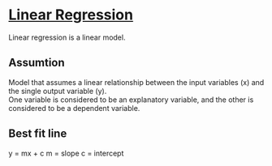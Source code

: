 # <h1> <u> Linear Regression </u> </h1>
Linear regression is a linear model.
## Assumtion
Model that assumes a linear relationship between the input variables (x) and the single output variable (y). <br />
One variable is considered to be an explanatory variable, and the other is considered to be a dependent variable.
## Best fit line
y = mx + c 
m = slope
c = intercept

